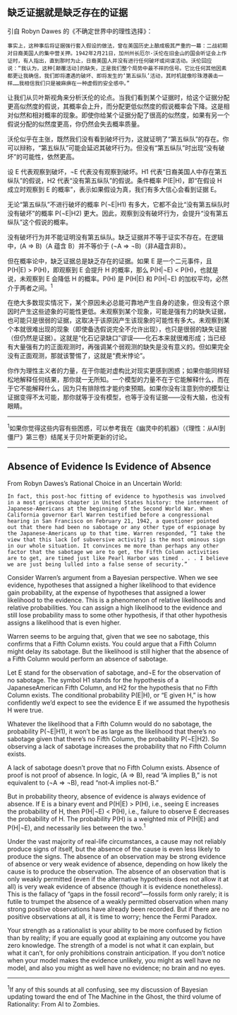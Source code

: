 ## 缺乏证据就是缺乏存在的证据

引自 Robyn Dawes 的《不确定世界中的理性选择》：

    事实上，这种事后将证据强行套入假设的做法，曾在美国历史上酿成极其严重的一幕：二战初期对日裔美国人的集中营关押。1942年2月21日，加州州长厄尔·沃伦在旧金山的国会听证会上作证时，有人指出，直到那时为止，日裔美国人并没有进行任何破坏或间谍活动。沃伦回应说：“我认为，这种[颠覆活动]的缺失，正是我们整个局势中最不祥的信号。它比任何其他因素都更让我确信，我们即将遭遇的破坏、即将发生的‘第五纵队’活动，其时机就像珍珠港袭击一样……我相信我们只是被麻痹在一种虚假的安全感中。”

让我们从贝叶斯视角来分析沃伦的论点。当我们看到某个证据时，给这个证据分配更高似然度的假说，其概率会上升，而分配更低似然度的假说概率会下降。这是相对似然和相对概率的现象。即使你给某个证据分配了很高的似然度，如果有另一个假说分配的似然度更高，你仍然会失去概率质量。

沃伦似乎在主张，既然我们没有看到破坏行为，这就证明了“第五纵队”的存在。你可以辩称，“第五纵队”可能会延迟其破坏行为。但没有“第五纵队”时出现“没有破坏”的可能性，依然更高。

设 E 代表观察到破坏，¬E 代表没有观察到破坏。H1 代表“日裔美国人中存在第五纵队”的假说，H2 代表“没有第五纵队”的假说。条件概率 P(E|H)，即“在假设 H 成立时观察到 E 的概率”，表示如果假设为真，我们有多大信心会看到证据 E。

无论“第五纵队”不进行破坏的概率 P(¬E|H1) 有多大，它都不会比“没有第五纵队时没有破坏”的概率 P(¬E|H2) 更大。因此，观察到没有破坏行为，会提升“没有第五纵队”这个假说的概率。

没有破坏行为并不能证明没有第五纵队。缺乏证据并不等于证实不存在。在逻辑中，(A ⇒ B)（A 蕴含 B）并不等价于 (¬A ⇒ ¬B)（非A蕴含非B）。

但在概率论中，缺乏证据总是缺乏存在的证据。如果 E 是一个二元事件，且 P(H|E) > P(H)，即观察到 E 会提升 H 的概率，那么 P(H|¬E) < P(H)，也就是说，未观察到 E 会降低 H 的概率。P(H) 是 P(H|E) 和 P(H|¬E) 的加权平均，必然介于两者之间。<sup>1</sup>

在绝大多数现实情况下，某个原因未必总能可靠地产生自身的迹象，但没有这个原因时产生这些迹象的可能性更低。未观察到某个现象，可能是强有力的缺失证据，也可能只是很弱的证据，这取决于该原因产生该现象的可能性有多大。未观察到某个本就很难出现的现象（即使备选假说完全不允许出现），也只是很弱的缺失证据（但仍然是证据）。这就是“化石记录缺口”谬误——化石本来就很难形成；当已经有大量强有力的正面观测时，再强调某个弱观测的缺失是没有意义的。但如果完全没有正面观测，那就该警惕了，这就是“费米悖论”。

你作为理性主义者的力量，在于你能对虚构比对现实更感到困惑；如果你能同样轻松地解释任何结果，那你就一无所知。一个模型的力量不在于它能解释什么，而在于它不能解释什么，因为只有排除性才能约束预期。如果你没有注意到你的模型让证据变得不太可能，那你就等于没有模型，也等于没有证据——没有大脑，也没有眼睛。

---

<sup>1</sup>如果你觉得这些内容有些困惑，可以参考我在《幽灵中的机器》（《理性：从AI到僵尸》第三卷）结尾关于贝叶斯更新的讨论。

---

## Absence of Evidence Is Evidence of Absence

From Robyn Dawes’s Rational Choice in an Uncertain World:
	
	In fact, this post-hoc fitting of evidence to hypothesis was involved in a most grievous chapter in United States history: the internment of Japanese-Americans at the beginning of the Second World War. When California governor Earl Warren testified before a congressional hearing in San Francisco on February 21, 1942, a questioner pointed out that there had been no sabotage or any other type of espionage by the Japanese-Americans up to that time. Warren responded, “I take the view that this lack [of subversive activity] is the most ominous sign in our whole situation. It convinces me more than perhaps any other factor that the sabotage we are to get, the Fifth Column activities are to get, are timed just like Pearl Harbor was timed . . . I believe we are just being lulled into a false sense of security.”

Consider Warren’s argument from a Bayesian perspective. When we see evidence, hypotheses that assigned a higher likelihood to that evidence gain probability, at the expense of hypotheses that assigned a lower likelihood to the evidence. This is a phenomenon of relative likelihoods and relative probabilities. You can assign a high likelihood to the evidence and still lose probability mass to some other hypothesis, if that other hypothesis assigns a likelihood that is even higher.

Warren seems to be arguing that, given that we see no sabotage, this confirms that a Fifth Column exists. You could argue that a Fifth Column might delay its sabotage. But the likelihood is still higher that the absence of a Fifth Column would perform an absence of sabotage.

Let E stand for the observation of sabotage, and¬E for the observation of no sabotage. The symbol H1 stands for the hypothesis of a JapaneseAmerican Fifth Column, and H2 for the hypothesis that no Fifth Column exists. The conditional probability P(E|H), or “E given H,” is how confidently we’d expect to see the evidence E if we assumed the hypothesis H were true.

Whatever the likelihood that a Fifth Column would do no sabotage, the probability P(¬E|H1), it won’t be as large as the likelihood that there’s no sabotage given that there’s no Fifth Column, the probability P(¬E|H2). So observing a lack of sabotage increases the probability that no Fifth Column exists.

A lack of sabotage doesn’t prove that no Fifth Column exists. Absence of proof is not proof of absence. In logic, (A ⇒ B), read “A implies B,” is not equivalent to (¬A ⇒ ¬B), read “not-A implies not-B.”

But in probability theory, absence of evidence is always evidence of absence. If E is a binary event and P(H|E) > P(H), i.e., seeing E increases the probability of H, then P(H|¬E) < P(H), i.e., failure to observe E decreases the probability of H. The probability P(H) is a weighted mix of P(H|E) and P(H|¬E), and necessarily lies between the two.<sup>1</sup>

Under the vast majority of real-life circumstances, a cause may not reliably produce signs of itself, but the absence of the cause is even less likely to produce the signs. The absence of an observation may be strong evidence of absence or very weak evidence of absence, depending on how likely the cause is to produce the observation. The absence of an observation that is only weakly permitted (even if the alternative hypothesis does not allow it at all) is very weak evidence of absence (though it is evidence nonetheless). This is the fallacy of “gaps in the fossil record”—fossils form only rarely; it is futile to trumpet the absence of a weakly permitted observation when many strong positive observations have already been recorded. But if there are no positive observations at all, it is time to worry; hence the Fermi Paradox.

Your strength as a rationalist is your ability to be more confused by fiction than by reality; if you are equally good at explaining any outcome you have zero knowledge. The strength of a model is not what it can explain, but what it can’t, for only prohibitions constrain anticipation. If you don’t notice when your model makes the evidence unlikely, you might as well have no model, and also you might as well have no evidence; no brain and no eyes.

---

<sup>1</sup>If any of this sounds at all confusing, see my discussion of Bayesian updating toward the end of The Machine in the Ghost, the third volume of Rationality: From AI to Zombies.